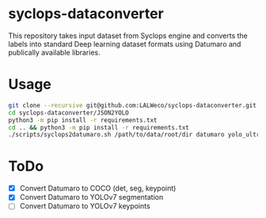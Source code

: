 # syclops-dataconverter

This repository takes input dataset from Syclops engine and converts the labels into standard Deep learning dataset formats using Datumaro and publically available libraries. 

# Usage

```bash
git clone --recursive git@github.com:LALWeco/syclops-dataconverter.git
cd syclops-dataconverter/JSON2YOLO
python3 -m pip install -r requirements.txt
cd .. && python3 -m pip install -r requirements.txt
./scripts/syclops2datumaro.sh /path/to/data/root/dir datumaro yolo_ultralytics_seg coco yolo_ultralytics_det
```

# ToDo

- [x] Convert Datumaro to COCO (det, seg, keypoint)
- [x] Convert Datumaro to YOLOv7 segmentation
- [ ] Convert Datumaro to YOLOv7 keypoints
